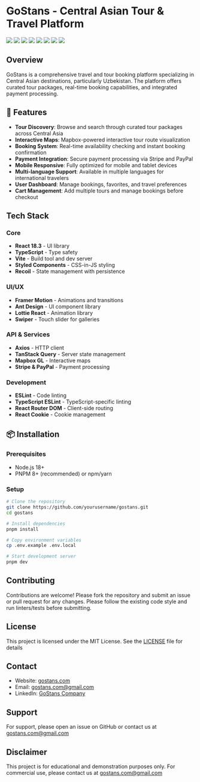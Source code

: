 # GoStans - Central Asian Tour & Travel Platform

<div align="left">
  <img src="https://img.shields.io/badge/React-61DAFB?style=flat-square&logo=React&logoColor=black"/>
  <img src="https://img.shields.io/badge/TypeScript-3178C6?style=flat-square&logo=typescript&logoColor=white"/>
  <img src="https://img.shields.io/badge/Vite-646CFF?style=flat-square&logo=vite&logoColor=white"/>
  <img src="https://img.shields.io/badge/Styled_Components-DB7093?style=flat-square&logo=styled-components&logoColor=white"/>
  <img src="https://img.shields.io/badge/Recoil-3578E5?style=flat-square&logo=recoil&logoColor=white"/>
  <img src="https://img.shields.io/badge/Mapbox-000000?style=flat-square&logo=mapbox&logoColor=white"/>
  <img src="https://img.shields.io/badge/Stripe-008CDD?style=flat-square&logo=stripe&logoColor=white"/>
  <img src="https://img.shields.io/badge/PayPal-00457C?style=flat-square&logo=paypal&logoColor=white"/>
</div>

## Overview

GoStans is a comprehensive travel and tour booking platform specializing in Central Asian destinations, particularly Uzbekistan. The platform offers curated tour packages, real-time booking capabilities, and integrated payment processing.

## 🚀 Features

- **Tour Discovery**: Browse and search through curated tour packages across Central Asia
- **Interactive Maps**: Mapbox-powered interactive tour route visualization
- **Booking System**: Real-time availability checking and instant booking confirmation
- **Payment Integration**: Secure payment processing via Stripe and PayPal
- **Mobile Responsive**: Fully optimized for mobile and tablet devices
- **Multi-language Support**: Available in multiple languages for international travelers
- **User Dashboard**: Manage bookings, favorites, and travel preferences
- **Cart Management**: Add multiple tours and manage bookings before checkout

## Tech Stack

### Core

- **React 18.3** - UI library
- **TypeScript** - Type safety
- **Vite** - Build tool and dev server
- **Styled Components** - CSS-in-JS styling
- **Recoil** - State management with persistence

### UI/UX

- **Framer Motion** - Animations and transitions
- **Ant Design** - UI component library
- **Lottie React** - Animation library
- **Swiper** - Touch slider for galleries

### API & Services

- **Axios** - HTTP client
- **TanStack Query** - Server state management
- **Mapbox GL** - Interactive maps
- **Stripe & PayPal** - Payment processing

### Development

- **ESLint** - Code linting
- **TypeScript ESLint** - TypeScript-specific linting
- **React Router DOM** - Client-side routing
- **React Cookie** - Cookie management

## 📦 Installation

### Prerequisites

- Node.js 18+
- PNPM 8+ (recommended) or npm/yarn

### Setup

```bash
# Clone the repository
git clone https://github.com/yourusername/gostans.git
cd gostans

# Install dependencies
pnpm install

# Copy environment variables
cp .env.example .env.local

# Start development server
pnpm dev
```

## Contributing

Contributions are welcome! Please fork the repository and submit an issue or pull request for any changes.
Please follow the existing code style and run linters/tests before submitting.

## License

This project is licensed under the MIT License. See the [LICENSE](LICENSE) file for details

## Contact

- Website: [gostans.com](https://gostans.com)
- Email: [gostans.com@gmail.com](mailto:gostans.com@gmail.com)
- LinkedIn: [GoStans Company](https://www.linkedin.com/company/gostans-company/)

## Support

For support, please open an issue on GitHub or contact us at [gostans.com@gmail.com](mailto:gostans.com@gmail.com)

## Disclaimer

This project is for educational and demonstration purposes only. For commercial use, please contact us at [gostans.com@gmail.com](mailto:gostans.com@gmail.com)
